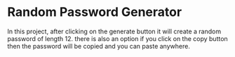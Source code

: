 # Random Password Generator
 In this project, after clicking on the generate button it will create a random password of length 12.
 there is also an option if you click on the copy button then the password will be copied and you can paste anywhere.
 
